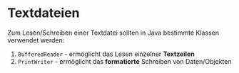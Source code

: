 # Textdateien
Zum Lesen/Schreiben einer Textdatei sollten in Java bestimmte Klassen verwendet werden:
1. `BufferedReader` - ermöglicht das Lesen einzelner **Textzeilen**
2. `PrintWriter` - ermöglicht das **formatierte** Schreiben von Daten/Objekten